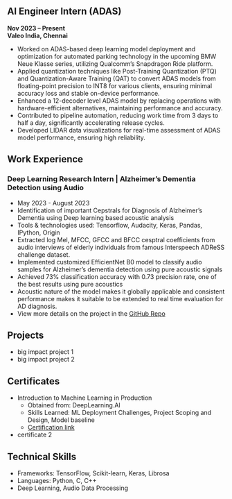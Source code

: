 ## AI Engineer Intern (ADAS)  
**Nov 2023 – Present**  
**Valeo India, Chennai**

- Worked on ADAS-based deep learning model deployment and optimization for automated parking technology in the upcoming BMW Neue Klasse series, utilizing Qualcomm’s Snapdragon Ride platform.
- Applied quantization techniques like Post-Training Quantization (PTQ) and Quantization-Aware Training (QAT) to convert ADAS models from floating-point precision to INT8 for various clients, ensuring minimal accuracy loss and stable on-device performance.
- Enhanced a 12-decoder level ADAS model by replacing operations with hardware-efficient alternatives, maintaining performance and accuracy.
- Contributed to pipeline automation, reducing work time from 3 days to half a day, significantly accelerating release cycles.
- Developed LIDAR data visualizations for real-time assessment of ADAS model performance, ensuring high reliability.


## Work Experience
### Deep Learning Research Intern | Alzheimer’s Dementia Detection using Audio
- May 2023 - August 2023
- Identification of important Cepstrals for Diagnosis of Alzheimer’s Dementia using Deep learning based acoustic analysis
- Tools & technologies used: Tensorflow, Audacity, Keras, Pandas, IPython, Origin
- Extracted log Mel, MFCC, GFCC and BFCC cesptral coefficients from audio interviews of elderly individuals from famous Interspeech ADReSS challenge dataset.
- Implemented customized EfficientNet B0 model to classify audio samples for Alzheimer’s dementia detection using pure acoustic signals
- Achieved 73% classification accuracy with 0.73 precision rate, one of the best results using pure acoustics
- Acoustic nature of the model makes it globally applicable and consistent performance makes it suitable to be extended to real time evaluation for AD diagnosis.
- View more details on the project in the [GitHub Repo](https://github.com/megha07d/Alzheimers-dementia-recognition-through-spontaneous-speech)

## Projects
- big impact project 1
- big impact project 2
  
## Certificates
- Introduction to Machine Learning in Production
    - Obtained from: DeepLearning.AI
    - Skills Learned: ML Deployment Challenges, Project Scoping and Design, Model baseline
    - [Certification link](https://www.coursera.org/account/accomplishments/verify/B9P65RBQK5UQ)
- certificate 2
  
## Technical Skills
- Frameworks: TensorFlow, Scikit-learn, Keras, Librosa
- Languages: Python, C, C++
- Deep Learning, Audio Data Processing
  
  

